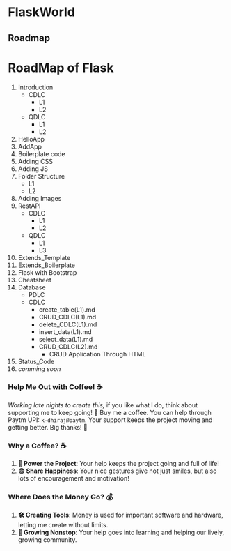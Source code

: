 # FlaskWorld


## Roadmap
# RoadMap of Flask

1. Introduction
    - CDLC
        - L1
        - L2
    - QDLC
        - L1
        - L2
2. HelloApp
3. AddApp
4. Boilerplate code
5. Adding CSS
6. Adding JS
7. Folder Structure
    - L1
    - L2
8. Adding Images
9. RestAPI
    - CDLC
        - L1
        - L2
    - QDLC
        - L1
        - L3
10. Extends_Template
11. Extends_Boilerplate
12. Flask with Bootstrap
13. Cheatsheet
14. Database
    - PDLC
    - CDLC
        - create_table(L1).md
        - CRUD_CDLC(L1).md
        - delete_CDLC(L1).md
        - insert_data(L1).md
        - select_data(L1).md
        - CRUD_CDLC(L2).md
            - CRUD Application Through HTML
15. Status_Code
16. _comming soon_

### Help Me Out with Coffee! ☕

_Working late nights to create this,_ if you like what I do, think about supporting me to keep going! 🚀 Buy me a coffee. 
You can help through Paytm UPI: `k-dhiraj@paytm`. Your support keeps the project moving and getting better. Big thanks! 🙏

### Why a Coffee? ☕

1. **🚀 Power the Project**: Your help keeps the project going and full of life!
2. **😊 Share Happiness**: Your nice gestures give not just smiles, but also lots of encouragement and motivation!

### Where Does the Money Go? 💰

1. **🛠️ Creating Tools**: Money is used for important software and hardware, letting me create without limits.
2. **🌱 Growing Nonstop**: Your help goes into learning and helping our lively, growing community.

